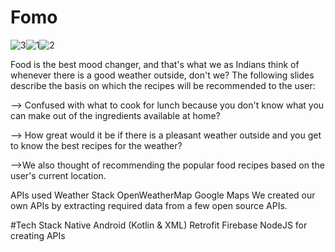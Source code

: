 # Fomo

![3](https://user-images.githubusercontent.com/55504132/147419069-d41d2463-3e2b-4d36-8495-bb52506e83d3.jpeg)![1](https://user-images.githubusercontent.com/55504132/147419071-930cf85c-8a69-4ce7-9d61-c89e1c065bd9.jpeg)![2](https://user-images.githubusercontent.com/55504132/147419072-38c4773b-6a75-4224-ac35-e327e9c32727.jpeg)


Food is the best mood changer, and that's
what we as Indians think of whenever there
is a good weather outside, don't we?
The following slides describe the basis on which the
recipes will be recommended to the user:

--> Confused with what to cook
for lunch because you don't
know what you can
make out of the ingredients
available at home?

--> How great would it be
if there is a pleasant
weather outside and
you get to know the
best recipes for the
weather?

-->We also thought of
recommending the
popular food recipes
based on the user's
current location.


APIs used
Weather Stack
OpenWeatherMap
Google Maps
We created our own APIs by extracting required
data from a few open source APIs.

#Tech Stack
Native Android (Kotlin & XML)
Retrofit
Firebase
NodeJS for creating APIs
